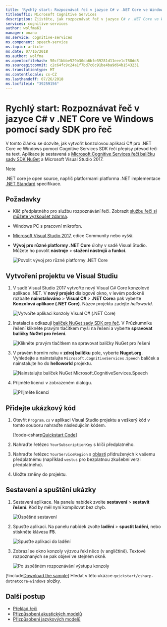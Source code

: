 ```yaml
---
title: 'Rychlý start: Rozpoznávat řeč v jazyce C# v .NET Core ve Windows pomocí Cognitive Services SDK řeči | Dokumentace Microsoftu'
titleSuffix: Microsoft Cognitive Services
description: Zjistěte, jak rozpoznávat řeč v jazyce C# v .NET Core ve Windows pomocí Cognitive Services SDK řeči
services: cognitive-services
author: wolfma61
manager: onano
ms.service: cognitive-services
ms.component: speech-service
ms.topic: article
ms.date: 07/16/2018
ms.author: wolfma
ms.openlocfilehash: 50cf1bbbe529b30da6bfe39281d11eee1c788dd8
ms.sourcegitcommit: c2c64fc9c24a1f7bd7c6c91be4ba9d64b1543231
ms.translationtype: MT
ms.contentlocale: cs-CZ
ms.lasthandoff: 07/26/2018
ms.locfileid: "39259156"
---
```

# <a name="quickstart-recognize-speech-in-c-under-net-core-on-windows-using-the-speech-sdk"></a>Rychlý start: Rozpoznávat řeč v jazyce C# v .NET Core ve Windows pomocí sady SDK pro řeč

V tomto článku se dozvíte, jak vytvořit konzolovou aplikaci C# pro .NET Core ve Windows pomocí Cognitive Services SDK řeči přepisy převod řeči na text.
Aplikace je sestavená s [Microsoft Cognitive Services řeči balíčku sady SDK NuGet](https://aka.ms/csspeech/nuget) a Microsoft Visual Studio 2017.

> [!NOTE]
> .NET core je open source, napříč platformami platforma .NET implementace [.NET Standard](https://docs.microsoft.com/dotnet/standard/net-standard) specifikace.

## <a name="prerequisites"></a>Požadavky

* Klíč předplatného pro službu rozpoznávání řeči. Zobrazit [službu řeči si můžete vyzkoušet zdarma](get-started.md).
* Windows PC s pracovní mikrofon.
* [Microsoft Visual Studio 2017](https://www.visualstudio.com/), edice Community nebo vyšší.
* **Vývoj pro různé platformy .NET Core** úlohy v sadě Visual Studio. Můžete ho povolit **nástroje** \> **stažení nástrojů a funkcí**.

  ![Povolit vývoj pro různé platformy .NET Core](media/sdk/vs-enable-net-core-workload.png)

## <a name="create-a-visual-studio-project"></a>Vytvoření projektu ve Visual Studiu

1. V sadě Visual Studio 2017 vytvořte nový Visual C# Core konzolové aplikace .NET. V **nový projekt** dialogové okno, v levém podokně rozbalte **nainstalováno** \> **Visual C#** \> **.NET Core**a pak vyberte **Konzolová aplikace (.NET Core)**. Název projektu zadejte *helloworld*.

    ![Vytvořte aplikaci konzoly Visual C# (.NET Core)](media/sdk/qs-csharp-dotnetcore-windows-01-new-console-app.png "vytvořit Visual C# Konzolová aplikace (.NET Core)")

1. Instalaci a odkazují [balíček NuGet sady SDK pro řeč](https://aka.ms/csspeech/nuget). V Průzkumníku řešení klikněte pravým tlačítkem myši na řešení a vyberte **spravovat balíčky NuGet pro řešení**.

    ![Klikněte pravým tlačítkem na spravovat balíčky NuGet pro řešení](media/sdk/qs-csharp-dotnetcore-windows-02-manage-nuget-packages.png "spravovat balíčky NuGet pro řešení")

1. V pravém horním rohu v **zdroj balíčku** pole, vyberte **Nuget.org**. Vyhledejte a nainstalujte `Microsoft.CognitiveServices.Speech` balíček a nainstalujte ho do **helloworld** projektu.

    ![Nainstalujte balíček NuGet Microsoft.CognitiveServices.Speech](media/sdk/qs-csharp-dotnetcore-windows-03-nuget-install-0.5.0.png "balíček Nuget nainstalovat")

1. Přijměte licenci v zobrazeném dialogu.

    ![Přijměte licenci](media/sdk/qs-csharp-dotnetcore-windows-04-nuget-license.png "přijměte licenci")

## <a name="add-the-sample-code"></a>Přidejte ukázkový kód

1. Otevřít `Program.cs` v aplikaci Visual Studio projektu a veškerý kód v tomto souboru nahraďte následujícím kódem.

    [!code-csharp[Quickstart Code](~/samples-cognitive-services-speech-sdk/quickstart/csharp-dotnetcore-windows/helloworld/Program.cs#code)]

1. Nahraďte řetězec `YourSubscriptionKey` s klíči předplatného.

1. Nahraďte řetězec `YourServiceRegion` s [oblasti](regions.md) přidružených k vašemu předplatnému (například `westus` pro bezplatnou zkušební verzi předplatného).

1. Uložte změny do projektu.

## <a name="build-and-run-the-sample"></a>Sestavení a spuštění ukázky

1. Sestavení aplikace. Na panelu nabídek zvolte **sestavení** > **sestavit řešení**. Kód by měl nyní kompilovat bez chyb.

    ![Úspěšné sestavení](media/sdk/qs-csharp-dotnetcore-windows-05-build.png "úspěšné sestavení")

1. Spusťte aplikaci. Na panelu nabídek zvolte **ladění** > **spustit ladění**, nebo stiskněte klávesu **F5**.

    ![Spusťte aplikaci do ladění](media/sdk/qs-csharp-dotnetcore-windows-06-start-debugging.png "spusťte aplikaci do ladění")

1. Zobrazí se okno konzoly výzvou řekl něco (v angličtině). Textové rozpoznaných se pak objeví ve stejném okně.

    ![Po úspěšném rozpoznávání výstupu konzoly](media/sdk/qs-csharp-dotnetcore-windows-07-console-output.png "výstupu konzoly po úspěšné rozpoznávání")

[!include[Download the sample](../../../includes/cognitive-services-speech-service-speech-sdk-sample-download-h2.md)]
Hledat v této ukázce `quickstart/csharp-dotnetcore-windows` složky.

## <a name="next-steps"></a>Další postup

- [Překlad řeči](how-to-translate-speech.md)
- [Přizpůsobení akustických modelů](how-to-customize-acoustic-models.md)
- [Přizpůsobení jazykových modelů](how-to-customize-language-model.md)
